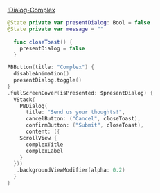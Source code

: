 [!Dialog-Complex](https://github.com/powerhome/playbook-swift/assets/112719604/caa9dda9-5037-4c79-a0b7-ed5abd2d425a)

```swift
@State private var presentDialog: Bool = false
@State private var message = ""
     
  func closeToast() {
    presentDialog = false
  }

PBButton(title: "Complex") {
  disableAnimation()
  presentDialog.toggle()
}
.fullScreenCover(isPresented: $presentDialog) {
  VStack{
    PBDialog(
      title: "Send us your thoughts!",
      cancelButton: ("Cancel", closeToast),
      confirmButton: ("Submit", closeToast),
      content: ({
    ScrollView {
      complexTitle
      complexLabel
    }
  }))
   .backgroundViewModifier(alpha: 0.2)
  }
}
```
